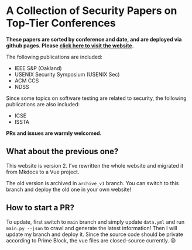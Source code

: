 # A Collection of Security Papers on Top-Tier Conferences

**These papers are sorted by conference and date, and are deployed via github pages. Please [click here to visit the website](https://sec.c01dkit.com).**

The following publications are included:

- IEEE S&P (Oakland)
- USENIX Security Symposium (USENIX Sec)
- ACM CCS
- NDSS

Since some topics on software testing are related to security, the following publications are also included:

- ICSE
- ISSTA

**PRs and issues are warmly welcomed.**

## What about the previous one?

This website is version 2. I've rewritten the whole website and migrated it from Mkdocs to a Vue project.

The old version is archived in `archive_v1` branch.
You can switch to this branch and deploy the old one in your own website! 

## How to start a PR?

To update, first switch to `main` branch and simply update `data.yml` and run `main.py --json` to crawl and generate the latest information!
Then I will update my branch and deploy it.
Since the source code should be private according to Prime Block, the vue files are closed-source currently. 😢
